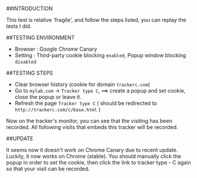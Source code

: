 ##INTRODUCTION

This test is relative 'fragile', and follow the steps listed, you can replay
the tests I did.

##TESTING ENVIRONMENT

* Browser : Google Chrome Canary
* Setting : Third-party cookie blocking `enabled`,
            Popup window blocking `disabled`

##TESTING STEPS

* Clear browser history (cookie for domain `trackerc.com`)
* Go to `mylab.com` -> `Tracker type C`, ==> create a popup and set cookie,
                                             close the popup or leave it.
* Refresh the page `Tracker type C` ( should be redirected to
  `http://trackerc.com/c/base.html` )

Now on the tracker's monitor, you can see that the visiting has been recorded.
All following visits that embeds this tracker will be recorded.


##UPDATE

It seems now it doesn't work on Chrome Canary due to recent update. Luckily, it
now works on Chrome (stable). You should manually click the popup in order to
set the cookie, then click the link to tracker type - C again so that your visit
can be recorded.
